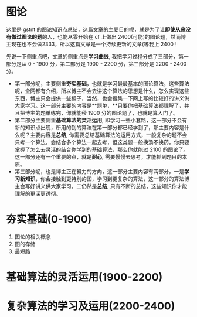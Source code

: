 # 图论

这里是 gstnt 的图论知识点总结，这篇文章的主要目的呢，就是为了让**即使从来没有做过图论的题**的人，也能从零开始在 cf 上做出 2400(可能)的图论题，然而博主现在也不会做2333，所以这篇文章是一个持续更新的文章(等我上 2400！

先说一下侧重点吧，文章的侧重点是**学习曲线**, 我把学习过程分成了三部分，第一部分是从 0 - 1900 分，第二部分是 1900 - 2200 分，第三部分是 2200 - 2400 分。

- 第一部分呢，主要侧重**夯实基础**，也就是学习最最基本的图论算法，这些算法呢，全网都有介绍，所以博主不会去讲这个算法的思想是什么，怎么实现这些东西，博主只会提供一些板子，当然，也会搜集一下网上写的比较好的讲义供大家学习。这一部分主要的内容是**题单，**只要你把基础算法都理解了，并且把博主的题单练完，你就能秒 1900 分的图论题了，也就是算入门了。
- 第二部分主要侧重**基础算法的灵活运用**, 即学习一些小套路，这一部分不会有新的知识点出现，所用的到的算法在第一部分都已经学到了，那主要内容是什么呢？主要内容是**总结**, 你需要总结基础算法的运用方式，一般复杂的题不会只考一个算法，会结合多个算法一起去考，但这类题一般换汤不换药，你只要掌握了怎么去灵活的结合你学到的基础算法，那么你就能过 2100 的图论了。这一部分还有一个重要的点，就是**耐心**, 需要慢慢去思考，才能抓到题目的本质。
- 第三部分呢，也是博主正在努力的方向，这一部分主要内容有两部分，一是**学习新知识**，你会接触到更特别的图，学习到更复杂的算法，这一部分的算法博主会写好讲义供大家学习。二仍然是**总结**, 只有不断的总结，这些知识你才能理解的更深更透彻。

# 夯实基础(0-1900)

1. 图论的相关概念
2. 图的存储
3. 最短路

# 基础算法的灵活运用(1900-2200)

# 复杂算法的学习及运用(2200-2400)